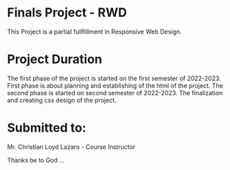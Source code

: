 # Finals Project - RWD
This Project is a partial fullfillment in Responsive Web Design.

# Project Duration
The first phase of the project is started on the first semester of
2022-2023. First phase is about planning and establishing of the html of the project. 
The second phase is started on second semester of 2022-2023. The finalization and creating css design of the project.

# Submitted to:

Mr. Christian Loyd Lazaro - Course Instructor

Thanks be to God ...